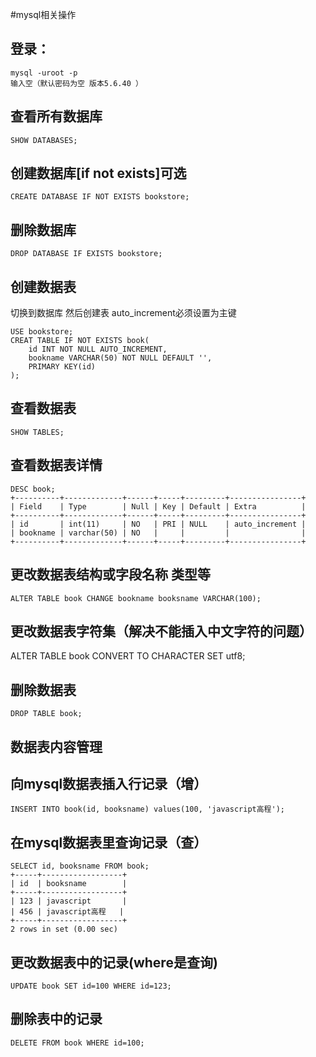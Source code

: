 #mysql相关操作
## 登录：
```
mysql -uroot -p
输入空（默认密码为空 版本5.6.40 ）
```

## 查看所有数据库
```
SHOW DATABASES;
```

## 创建数据库[if not exists]可选
```
CREATE DATABASE IF NOT EXISTS bookstore;
```

## 删除数据库
```
DROP DATABASE IF EXISTS bookstore;
```

## 创建数据表
切换到数据库 然后创建表
auto_increment必须设置为主键
```
USE bookstore;
CREAT TABLE IF NOT EXISTS book(
    id INT NOT NULL AUTO_INCREMENT,
    bookname VARCHAR(50) NOT NULL DEFAULT '',
    PRIMARY KEY(id)
);
```

## 查看数据表
```
SHOW TABLES;
```

## 查看数据表详情
```
DESC book;
+----------+-------------+------+-----+---------+----------------+
| Field    | Type        | Null | Key | Default | Extra          |
+----------+-------------+------+-----+---------+----------------+
| id       | int(11)     | NO   | PRI | NULL    | auto_increment |
| bookname | varchar(50) | NO   |     |         |                |
+----------+-------------+------+-----+---------+----------------+
```

## 更改数据表结构或字段名称 类型等
```
ALTER TABLE book CHANGE bookname booksname VARCHAR(100);
```

## 更改数据表字符集（解决不能插入中文字符的问题）
ALTER TABLE book CONVERT TO CHARACTER SET utf8;

## 删除数据表
```
DROP TABLE book;
```

## 数据表内容管理
## 向mysql数据表插入行记录（增）
```
INSERT INTO book(id, booksname) values(100, 'javascript高程');
```

## 在mysql数据表里查询记录（查）
```
SELECT id, booksname FROM book;
+-----+------------------+
| id  | booksname        |
+-----+------------------+
| 123 | javascript       |
| 456 | javascript高程   |
+-----+------------------+
2 rows in set (0.00 sec)
```
## 更改数据表中的记录(where是查询)
```
UPDATE book SET id=100 WHERE id=123;
```
## 删除表中的记录
```
DELETE FROM book WHERE id=100;
```

## 
```

```
